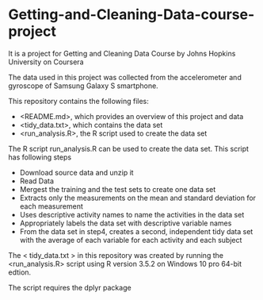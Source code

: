 # Getting-and-Cleaning-Data-course-project
It is a project for Getting and Cleaning Data Course by Johns Hopkins University on Coursera

The data used in this project was collected from the accelerometer and gyroscope of Samsung Galaxy S smartphone.

This repository contains the following files:

* <README.md>, which provides an overview of this project and data
* <tidy_data.txt>, which contains the data set
* <run_analysis.R>, the R script used to create the data set




The R script run_analysis.R can be used to create the data set. 
This script has following steps
* Download source data and unzip it
* Read Data
* Mergest the training and the test sets to create one data set
* Extracts only the measurements on the mean and standard deviation for each measurement
* Uses descriptive activity names to name the activities in the data set
* Appropriately labels the data set with descriptive variable names
* From the data set in step4, creates a second, independent tidy data set with the average of each variable for each activity and each subject

The < tidy_data.txt > in this repository was created by  running the <run_analysis.R> script using R version 3.5.2 on Windows 10 pro 64-bit edtion.

The script requires the dplyr package
